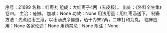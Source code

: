 序号：21699
名称：红枣丸
组成：大红枣子4两（去皮核）。
出处：《外科全生集》卷四。
主治：疮臌。
加减：None
功效：None
用法用量：用红枣汤送下。
制备方法：先煮红枣三滚，以枣汤洗净僵蚕，晒干为末2两，二味打和为丸。
临床应用：None
各家论述：None
用药禁忌：None
附注：None
